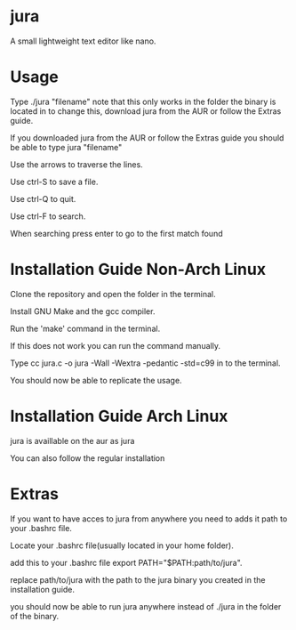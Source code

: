 # jura
A small lightweight text editor like nano.

# Usage
Type ./jura "filename" note that this only works in the folder the binary is located in to change this, download jura from the AUR or follow the Extras guide.

If you downloaded jura from the AUR or follow the Extras guide you should be able to type jura "filename"

Use the arrows to traverse the lines.

Use ctrl-S to save a file.

Use ctrl-Q to quit.

Use ctrl-F to search. 

When searching press enter to go to the first match found

# Installation Guide Non-Arch Linux
Clone the repository and open the folder in the terminal.

Install GNU Make and the gcc compiler.

Run the 'make' command in the terminal.

If this does not work you can run the command manually.

Type cc jura.c -o jura -Wall -Wextra -pedantic -std=c99 in to the terminal.

You should now be able to replicate the usage.

# Installation Guide Arch Linux
jura is availlable on the aur as jura

You can also follow the regular installation

# Extras
If you want to have acces to jura from anywhere you need to adds it path to your .bashrc file.

Locate your .bashrc file(usually located in your home folder).

add this to your .bashrc file export PATH="$PATH:path/to/jura".

replace path/to/jura with the path to the jura binary you created in the installation guide.

you should now be able to run jura anywhere instead of ./jura in the folder of the binary.


